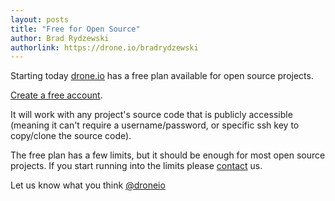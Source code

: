 ```yaml
---
layout: posts
title: "Free for Open Source"
author: Brad Rydzewski
authorlink: https://drone.io/bradrydzewski
---
```


Starting today [drone.io](https://drone.io) has a free plan available for open
source projects.

[Create a free account](https://drone.io).

It will work with any project's source code that is publicly accessible (meaning
it can't require a username/password, or specific ssh key to copy/clone the
source code).

The free plan has a few limits, but it should be enough for most open source projects.
If you start running into the limits please [contact](http://docs.drone.io/contact.html) us.

Let us know what you think [@droneio](http://twitter.com/droneio)
